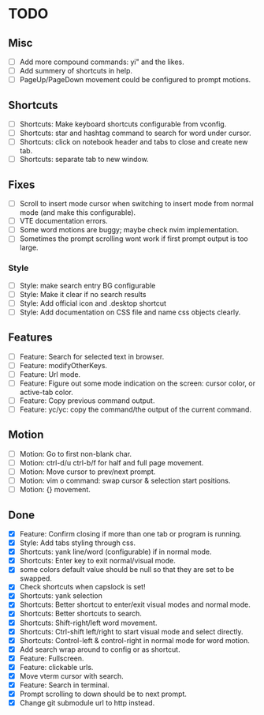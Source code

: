 # TODO

## Misc

- [ ] Add more compound commands: yi" and the likes.
- [ ] Add summery of shortcuts in help.
- [ ] PageUp/PageDown movement could be configured to prompt motions.

## Shortcuts

- [ ] Shortcuts: Make keyboard shortcuts configurable from vconfig.
- [ ] Shortcuts: star and hashtag command to search for word under cursor.
- [ ] Shortcuts: click on notebook header and tabs to close and create new tab.
- [ ] Shortcuts: separate tab to new window.

## Fixes

- [ ] Scroll to insert mode cursor when switching to insert mode from normal
    mode (and make this configurable).
- [ ] VTE documentation errors.
- [ ] Some word motions are buggy; maybe check nvim implementation.
- [ ] Sometimes the prompt scrolling wont work if first prompt output is
    too large.

### Style

- [ ] Style: make search entry BG configurable
- [ ] Style: Make it clear if no search results
- [ ] Style: Add official icon and .desktop shortcut
- [ ] Style: Add documentation on CSS file and name css objects clearly.

## Features

- [ ] Feature: Search for selected text in browser.
- [ ] Feature: modifyOtherKeys.
- [ ] Feature: Url mode.
- [ ] Feature: Figure out some mode indication on the screen: cursor color, or
    active-tab color.
- [ ] Feature: Copy previous command output.
- [ ] Feature: yc/yc: copy the command/the output of the current command.

## Motion

- [ ] Motion: Go to first non-blank char.
- [ ] Motion: ctrl-d/u ctrl-b/f for half and full page movement.
- [ ] Motion: Move cursor to prev/next prompt.
- [ ] Motion: vim o command: swap cursor & selection start positions.
- [ ] Motion: {} movement.

## Done

- [x] Feature: Confirm closing if more than one tab or program is running.
- [x] Style: Add tabs styling through css.
- [x] Shortcuts: yank line/word (configurable) if in normal mode.
- [x] Shortcuts: Enter key to exit normal/visual mode.
- [x] some colors default value should be null so that they are set to be
    swapped.
- [x] Check shortcuts when capslock is set!
- [x] Shortcuts: yank selection
- [x] Shortcuts: Better shortcut to enter/exit visual modes and normal mode.
- [x] Shortcuts: Better shortcuts to search.
- [x] Shortcuts: Shift-right/left word movement.
- [x] Shortcuts: Ctrl-shift left/right to start visual mode and select directly.
- [x] Shortcuts: Control-left & control-right in normal mode for word motion.
- [x] Add search wrap around to config or as shortcut.
- [x] Feature: Fullscreen.
- [x] Feature: clickable urls.
- [x] Move vterm cursor with search.
- [x] Feature: Search in terminal.
- [x] Prompt scrolling to down should be to next prompt.
- [x] Change git submodule url to http instead.
